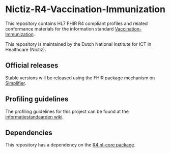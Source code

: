 # Nictiz-R4-Vaccination-Immunization

This repository contains HL7 FHIR R4 compliant profiles and related conformance materials for the information standard [Vaccination-Immunization](https://informatiestandaarden.nictiz.nl/wiki/MedMij:V6/Ontwerp_Vaccinatie-Immunisatie).

This repository is maintained by the Dutch National Institute for ICT in Healthcare (Nictiz).

## Official releases

Stable versions will be released using the FHIR package mechanism on [Simplifier](https://simplifier.net/packages).

## Profiling guidelines

The profiling guidelines for this project can be found at the [informatiestandaarden wiki](http://informatiestandaarden.nictiz.nl/wiki/FHIR:V1.0_FHIR_Profiling_Guidelines_R4).

## Dependencies

This repository has a dependency on the [R4 nl-core package](https://simplifier.net/packages/nictiz.fhir.nl.r4.nl-core).